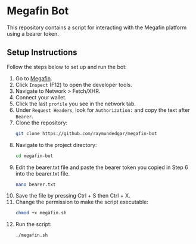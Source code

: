 # Megafin Bot

This repository contains a script for interacting with the Megafin platform using a bearer token.

## Setup Instructions

Follow the steps below to set up and run the bot:

1. Go to [Megafin](https://app.megafin.xyz/).
2. Click `Inspect` (F12) to open the developer tools.
3. Navigate to Network > Fetch/XHR.
4. Connect your wallet.
5. Click the last `profile` you see in the network tab.
6. Under `Request Headers`, look for `Authorization:` and copy the text after `Bearer`.
7. Clone the repository:
    ```bash
	git clone https://github.com/raymundedgar/megafin-bot
8. Navigate to the project directory:
    ```bash
	cd megafin-bot
9. Edit the bearer.txt file and paste the bearer token you copied in Step 6 into the bearer.txt file.
    ```bash
    nano bearer.txt
10. Save the file by pressing Ctrl + S then Ctrl + X.
11. Change the permission to make the script executable:
    ```bash
    chmod +x megafin.sh
12. Run the script:
    ```bash
    ./megafin.sh
